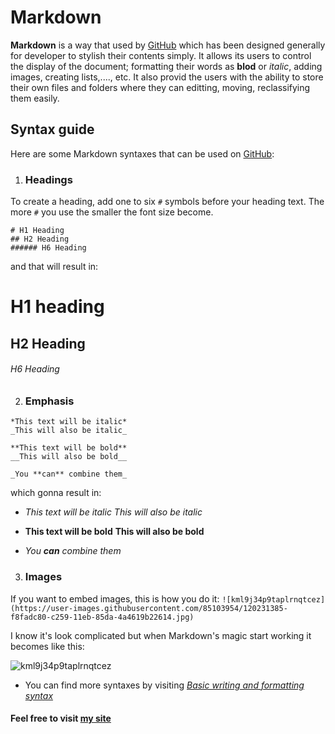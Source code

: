 # Markdown 
**Markdown** is a way that used by [GitHub](https://github.com) which has been designed generally for developer to stylish their contents simply. It allows its users to control the display of the document; formatting their words as **blod** or _italic_, adding images, creating lists,...., etc.
It also provid the users with the ability to store their own files and folders where they can editting, moving, reclassifying them easily.

## Syntax guide ##
Here are some Markdown syntaxes that can be used on [GitHub](https://github.com):

1. ### Headings ###
To create a heading, add one to six `#` symbols before your heading text. The more `#` you use the smaller the font size become.
```
# H1 Heading
## H2 Heading
###### H6 Heading
```
and that will result in: 

# H1 heading
## H2 Heading
###### H6 Heading

2. ### Emphasis ###
```
*This text will be italic*
_This will also be italic_

**This text will be bold**
__This will also be bold__

_You **can** combine them_
```
which gonna result in:
* *This text will be italic*
_This will also be italic_

* **This text will be bold**
__This will also be bold__

* _You **can** combine them_

3. ### Images ###
If you want to embed images, this is how you do it:
`![kml9j34p9taplrnqtcez](https://user-images.githubusercontent.com/85103954/120231385-f8fadc80-c259-11eb-85da-4a4619b22614.jpg)`

I know it's look complicated but when Markdown's magic start working it becomes like this:

![kml9j34p9taplrnqtcez](https://user-images.githubusercontent.com/85103954/120231385-f8fadc80-c259-11eb-85da-4a4619b22614.jpg)

* You can find more syntaxes by visiting _[Basic writing and formatting syntax](https://docs.github.com/en/github/writing-on-github/getting-started-with-writing-and-formatting-on-github/basic-writing-and-formatting-syntax)_

#### Feel free to visit [my site](https://github.com/BasharDamen)



